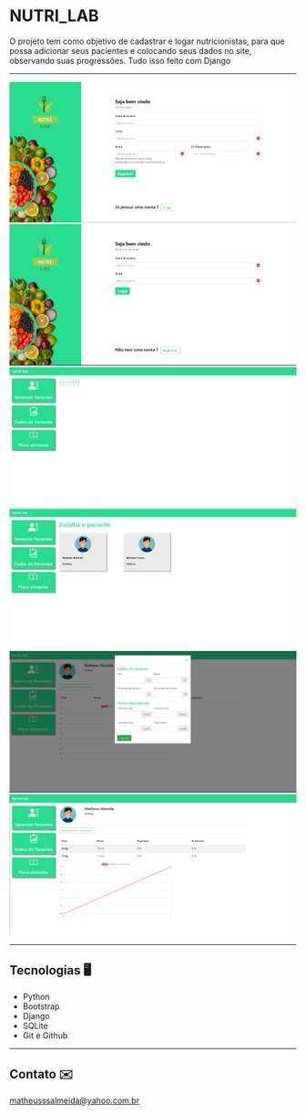 # NUTRI_LAB


O projeto tem como objetivo de cadastrar e logar nutricionistas, para que possa adicionar seus pacientes e colocando seus dados no site, observando suas progressões. Tudo isso feito com Django

___

![preview](./.github/Preview.png)
![preview](./.github/Preview2.png)
![preview](./.github/Preview3.png)
![preview](./.github/Preview4.png)
![preview](./.github/Preview5.png)
![preview](./.github/Preview6.png)


___



## Tecnologias 🖥️

- Python
- Bootstrap
- Django
- SQLite
- Git e Github

___

## Contato ✉️

matheusssalmeida@yahoo.com.br